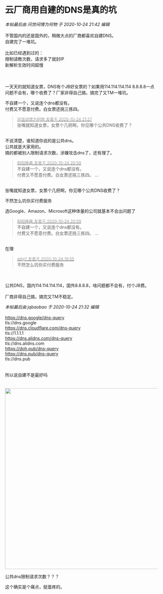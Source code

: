 # 云厂商用自建的DNS是真的坑


<i class="pstatus"> 本帖最后由 问世间情为何物 于 2020-10-24 21:42 编辑 </i><br />
<br />
不管国内的还是国外的，稍微大点的厂商都喜欢自建DNS。<br />
自建完了一堆坑。<br />
<br />
比如已经遇到过的：<br />
限制请教次数，请求多了就封IP<br />
新解析生效时间超慢<br />
<br />
<br />
<br />
一天天的就知道女票，DNS有个JB好女票的？如果用114.114.114.114 8.8.8.8一点问题不会有，哪个收费了？厂家非得自己搞，搞完了又TM一堆坑。

不自建一个，又说连个dns都没有。<br />
付费又不愿意付费。白女票还挑三拣四。

<div class="quote"><blockquote><font size="2"><a href="https://www.hostloc.com/forum.php?mod=redirect&amp;goto=findpost&amp;pid=9347724&amp;ptid=758023" target="_blank"><font color="#999999">问世间情为何物 发表于 2020-10-24 21:27</font></a></font><br />
张嘴就知道女票，女票个几把啊，你见哪个公共DNS收费了？</blockquote></div><br />
不说清楚，谁知道你说的是公共dns。<br />
公共就是大家用的。<br />
搞的都被别人限制请求次数，涉嫌攻击dns了，还有理了。

<div class="quote"><blockquote><font size="2"><a href="https://www.hostloc.com/forum.php?mod=redirect&amp;goto=findpost&amp;pid=9347588&amp;ptid=758023" target="_blank"><font color="#999999">斜阳晚暮 发表于 2020-10-24 20:59</font></a></font><br />
不自建一个，又说连个dns都没有。<br />
付费又不愿意付费。白女票还挑三拣四。 ...</blockquote></div><br />
张嘴就知道女票，女票个几把啊，你见哪个公共DNS收费了？

不然怎么坑你买付费服务

选Google、Amazon、Microsoft这种体量的公司就基本不会出问题了<img src="static/image/smiley/default/lol.gif" smilieid="12" border="0" alt="" />

<div class="quote"><blockquote><font size="2"><a href="https://www.hostloc.com/forum.php?mod=redirect&amp;goto=findpost&amp;pid=9347588&amp;ptid=758023" target="_blank"><font color="#999999">斜阳晚暮 发表于 2020-10-24 20:59</font></a></font><br />
不自建一个，又说连个dns都没有。<br />
付费又不愿意付费。白女票还挑三拣四。 ...</blockquote></div><br />
在理

<div class="quote"><blockquote><font size="2"><a href="https://www.hostloc.com/forum.php?mod=redirect&amp;goto=findpost&amp;pid=9347279&amp;ptid=758023" target="_blank"><font color="#999999">why? 发表于 2020-10-24 19:55</font></a></font><br />
不然怎么坑你买付费服务</blockquote></div><br />
<br />
公共DNS，国内114.114.114.114，国外8.8.8.8，啥问题都不会有，付个JB费。<br />
<br />
厂商非得自己搞，搞完又TM不稳定。

<i class="pstatus"> 本帖最后由 jqbaobao 于 2020-10-24 21:32 编辑 </i><br />
<br />
https://dns.google/dns-query<br />
tls://dns.google<br />
https://dns.cloudflare.com/dns-query<br />
tls://1.1.1.1<br />
https://dns.alidns.com/dns-query<br />
tls://dns.alidns.com<br />
https://doh.pub/dns-query<br />
https://dns.pub/dns-query<br />
tls://dns.pub<br />
<br />
<br />
所以说自建不是最好吗<br />
<br />
<img id="aimg_qdbgD" onclick="zoom(this, this.src, 0, 0, 0)" class="zoom" src="https://img14.360buyimg.com/ddimg/jfs/t1/145040/39/11848/130183/5f942cc3Eefbfdb3c/0c8802e1a885f2d8.png" onmouseover="img_onmouseoverfunc(this)" onload="thumbImg(this)" border="0" alt="" /><br />
<br />
<img id="aimg_kEJ2n" onclick="zoom(this, this.src, 0, 0, 0)" class="zoom" width="600" height="596" src="https://img14.360buyimg.com/ddimg/jfs/t1/139835/17/11970/61837/5f942cf7E04b678b1/2c9ec0556a34ab64.png" onmouseover="img_onmouseoverfunc(this)" onclick="zoom(this)" style="cursor:pointer" border="0" alt="" />

公共dns限制请求次数？？？

这个确实是个痛点，挺蛋疼的。<img src="static/image/smiley/default/lol.gif" smilieid="12" border="0" alt="" />
